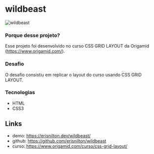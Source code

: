 # wildbeast

![wildbeast](img/wildbeast.gif)

### Porque desse projeto?

Esse projeto foi desenvolvido no curso CSS GRID LAYOUT da Origamid (https://www.origamid.com/).

### Desafio

O desafio consistiu em replicar o layout do curso usando CSS GRID LAYOUT.

### Tecnologias

- HTML
- CSS3

## Links

- demo: https://erisnilton.dev/wildbeast/
- github: https://github.com/erisnilton/wildbeast
- curso: https://www.origamid.com/curso/css-grid-layout/
